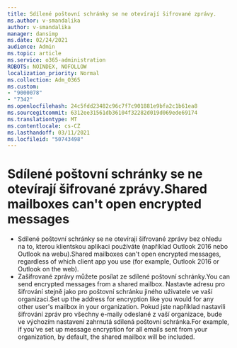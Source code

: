 ```yaml
---
title: Sdílené poštovní schránky se ne otevírají šifrované zprávy.
ms.author: v-smandalika
author: v-smandalika
manager: dansimp
ms.date: 02/24/2021
audience: Admin
ms.topic: article
ms.service: o365-administration
ROBOTS: NOINDEX, NOFOLLOW
localization_priority: Normal
ms.collection: Adm_O365
ms.custom:
- "9000078"
- "7342"
ms.openlocfilehash: 24c5fdd23482c96c7f7c901881e9bfa2c1b61ea8
ms.sourcegitcommit: 6312ee31561db36104f32282d019d069ede69174
ms.translationtype: MT
ms.contentlocale: cs-CZ
ms.lasthandoff: 03/11/2021
ms.locfileid: "50743498"
---
```

# <a name="shared-mailboxes-cant-open-encrypted-messages"></a><span data-ttu-id="1564c-102">Sdílené poštovní schránky se ne otevírají šifrované zprávy.</span><span class="sxs-lookup"><span data-stu-id="1564c-102">Shared mailboxes can't open encrypted messages</span></span>

- <span data-ttu-id="1564c-103">Sdílené poštovní schránky se ne otevírají šifrované zprávy bez ohledu na to, kterou klientskou aplikaci používáte (například Outlook 2016 nebo Outlook na webu).</span><span class="sxs-lookup"><span data-stu-id="1564c-103">Shared mailboxes can't open encrypted messages, regardless of which client app you use (for example, Outlook 2016 or Outlook on the web).</span></span>
- <span data-ttu-id="1564c-104">Zašifrované zprávy můžete posílat ze sdílené poštovní schránky.</span><span class="sxs-lookup"><span data-stu-id="1564c-104">You can send encrypted messages from a shared mailbox.</span></span> <span data-ttu-id="1564c-105">Nastavte adresu pro šifrování stejně jako pro poštovní schránku jiného uživatele ve vaší organizaci.</span><span class="sxs-lookup"><span data-stu-id="1564c-105">Set up the address for encryption like you would for any other user's mailbox in your organization.</span></span> <span data-ttu-id="1564c-106">Pokud jste například nastavili šifrování zpráv pro všechny e-maily odeslané z vaší organizace, bude ve výchozím nastavení zahrnutá sdílená poštovní schránka.</span><span class="sxs-lookup"><span data-stu-id="1564c-106">For example, if you've set up message encryption for all emails sent from your organization, by default, the shared mailbox will be included.</span></span>
